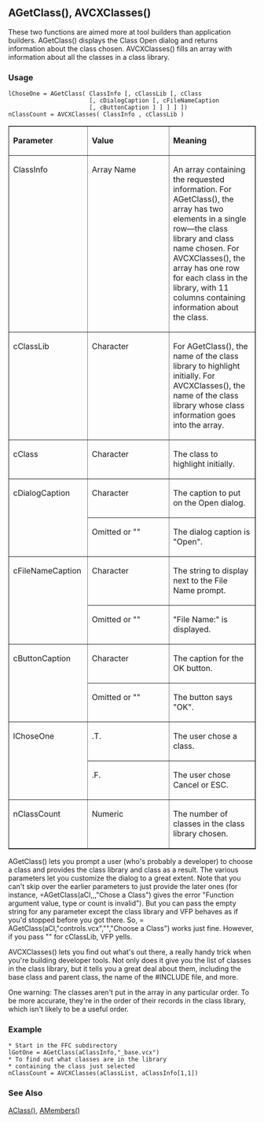 ## AGetClass(), AVCXClasses()

These two functions are aimed more at tool builders than application builders. AGetClass() displays the Class Open dialog and returns information about the class chosen. AVCXClasses() fills an array with information about all the classes in a class library.

### Usage

```foxpro
lChoseOne = AGetClass( ClassInfo [, cClassLib [, cClass
                       [, cDialogCaption [, cFileNameCaption
                       [, cButtonCaption ] ] ] ] ])
nClassCount = AVCXClasses( ClassInfo , cClassLib )
```
<table border cellspacing=0 cellpadding=0 width=100%>
<tr>
  <td width=32% valign=top>
  <p><b>Parameter</b></p>
  </td>
  <td width=23% valign=top>
  <p><b>Value</b></p>
  </td>
  <td width=45% valign=top>
  <p><b>Meaning</b></p>
  </td>
 </tr>
<tr>
  <td width=32% valign=top>
  <p>ClassInfo</p>
  </td>
  <td width=23% valign=top>
  <p>Array Name</p>
  </td>
  <td width=45% valign=top>
  <p>An array containing the requested information. For AGetClass(), the array has two elements in a single row&mdash;the class library and class name chosen. For AVCXClasses(), the array has one row for each class in the library, with 11 columns containing information about the class.</p>
  </td>
 </tr>
<tr>
  <td width=32% valign=top>
  <p>cClassLib</p>
  </td>
  <td width=23% valign=top>
  <p>Character</p>
  </td>
  <td width=45% valign=top>
  <p>For AGetClass(), the name of the class library to highlight initially. For AVCXClasses(), the name of the class library whose class information goes into the array.</p>
  </td>
 </tr>
<tr>
  <td width=32% valign=top>
  <p>cClass</p>
  </td>
  <td width=23% valign=top>
  <p>Character</p>
  </td>
  <td width=45% valign=top>
  <p>The class to highlight initially.</p>
  </td>
 </tr>
<tr>
  <td width=32% rowspan=2 valign=top>
  <p>cDialogCaption</p>
  </td>
  <td width=23% valign=top>
  <p>Character</p>
  </td>
  <td width=45% valign=top>
  <p>The caption to put on the Open dialog.</p>
  </td>
 </tr>
<tr>
  <td width=33% valign=top>
  <p>Omitted or &quot;&quot;</p>
  </td>
  <td width=67% valign=top>
  <p>The dialog caption is &quot;Open&quot;.</p>
  </td>
 </tr>
<tr>
  <td width=32% rowspan=2 valign=top>
  <p>cFileNameCaption</p>
  </td>
  <td width=23% valign=top>
  <p>Character </p>
  </td>
  <td width=45% valign=top>
  <p>The string to display next to the File Name prompt.</p>
  </td>
 </tr>
<tr>
  <td width=33% valign=top>
  <p>Omitted or &quot;&quot;</p>
  </td>
  <td width=67% valign=top>
  <p>&quot;File Name:&quot; is displayed.</p>
  </td>
 </tr>
<tr>
  <td width=32% rowspan=2 valign=top>
  <p>cButtonCaption</p>
  </td>
  <td width=23% valign=top>
  <p>Character</p>
  </td>
  <td width=45% valign=top>
  <p>The caption for the OK button.</p>
  </td>
 </tr>
<tr>
  <td width=33% valign=top>
  <p>Omitted or &quot;&quot;</p>
  </td>
  <td width=67% valign=top>
  <p>The button says &quot;OK&quot;.</p>
  </td>
 </tr>
<tr>
  <td width=32% rowspan=2 valign=top>
  <p>lChoseOne</p>
  </td>
  <td width=23% valign=top>
  <p>.T.</p>
  </td>
  <td width=45% valign=top>
  <p>The user chose a class.</p>
  </td>
 </tr>
<tr>
  <td width=33% valign=top>
  <p>.F.</p>
  </td>
  <td width=67% valign=top>
  <p>The user chose Cancel or ESC.</p>
  </td>
 </tr>
<tr>
  <td width=32% valign=top>
  <p>nClassCount</p>
  </td>
  <td width=23% valign=top>
  <p>Numeric</p>
  </td>
  <td width=45% valign=top>
  <p>The number of classes in the class library chosen.</p>
  </td>
 </tr>
</table>

AGetClass() lets you prompt a user (who's probably a developer) to choose a class and provides the class library and class as a result. The various parameters let you customize the dialog to a great extent. Note that you can't skip over the earlier parameters to just provide the later ones (for instance, =AGetClass(aCl,,,"Chose a Class") gives the error "Function argument value, type or count is invalid"). But you can pass the empty string for any parameter except the class library and VFP behaves as if you'd stopped before you got there. So, = AGetClass(aCl,"controls.vcx","","Choose a Class") works just fine. However, if you pass "" for cClassLib, VFP yells. 

AVCXClasses() lets you find out what's out there, a really handy trick when you're building developer tools. Not only does it give you the list of classes in the class library, but it tells you a great deal about them, including the base class and parent class, the name of the #INCLUDE file, and more. 

One warning: The classes aren't put in the array in any particular order. To be more accurate, they're in the order of their records in the class library, which isn't likely to be a useful order.

### Example

```foxpro
* Start in the FFC subdirectory
lGotOne = AGetClass(aClassInfo,"_base.vcx")
* To find out what classes are in the library
* containing the class just selected
nClassCount = AVCXClasses(aClassList, aClassInfo[1,1])
```
### See Also

[AClass()](s4g283.md), [AMembers()](s4g286.md)